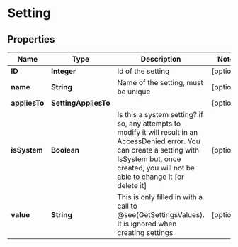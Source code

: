 

# Setting



## Properties

| Name | Type | Description | Notes |
|------------ | ------------- | ------------- | -------------|
|**ID** | **Integer** | Id of the setting |  [optional] |
|**name** | **String** | Name of the setting, must be unique |  [optional] |
|**appliesTo** | **SettingAppliesTo** |  |  [optional] |
|**isSystem** | **Boolean** | Is this a system setting?  if so, any attempts to modify it will result in an AccessDenied error.  You can create a setting with IsSystem but, once created, you will not be able to change it [or delete it] |  [optional] |
|**value** | **String** | This is only filled in with a call to @see(GetSettingsValues).  It is ignored when creating settings |  [optional] |



